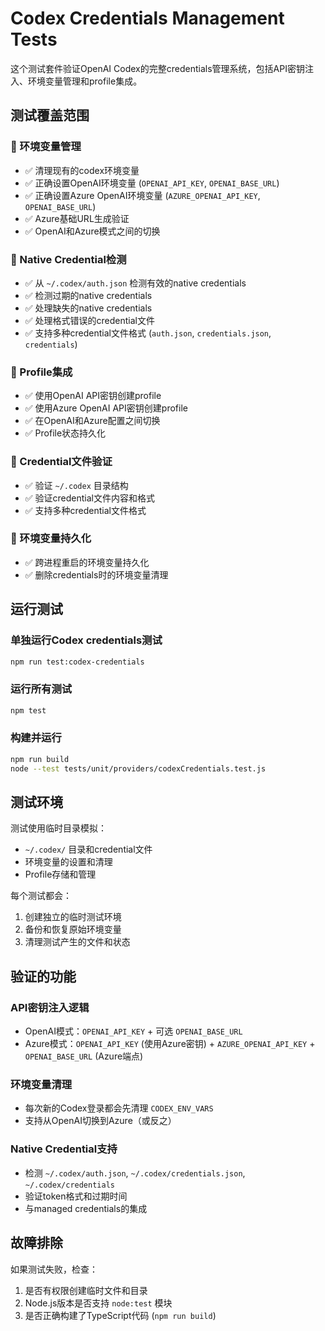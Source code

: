 # Codex Credentials Management Tests

这个测试套件验证OpenAI Codex的完整credentials管理系统，包括API密钥注入、环境变量管理和profile集成。

## 测试覆盖范围

### 🔧 环境变量管理
- ✅ 清理现有的codex环境变量
- ✅ 正确设置OpenAI环境变量 (`OPENAI_API_KEY`, `OPENAI_BASE_URL`)
- ✅ 正确设置Azure OpenAI环境变量 (`AZURE_OPENAI_API_KEY`, `OPENAI_BASE_URL`)
- ✅ Azure基础URL生成验证
- ✅ OpenAI和Azure模式之间的切换

### 📁 Native Credential检测
- ✅ 从 `~/.codex/auth.json` 检测有效的native credentials
- ✅ 检测过期的native credentials
- ✅ 处理缺失的native credentials
- ✅ 处理格式错误的credential文件
- ✅ 支持多种credential文件格式 (`auth.json`, `credentials.json`, `credentials`)

### 👤 Profile集成
- ✅ 使用OpenAI API密钥创建profile
- ✅ 使用Azure OpenAI API密钥创建profile
- ✅ 在OpenAI和Azure配置之间切换
- ✅ Profile状态持久化

### 📂 Credential文件验证
- ✅ 验证 `~/.codex` 目录结构
- ✅ 验证credential文件内容和格式
- ✅ 支持多种credential文件格式

### 🔄 环境变量持久化
- ✅ 跨进程重启的环境变量持久化
- ✅ 删除credentials时的环境变量清理

## 运行测试

### 单独运行Codex credentials测试
```bash
npm run test:codex-credentials
```

### 运行所有测试
```bash
npm test
```

### 构建并运行
```bash
npm run build
node --test tests/unit/providers/codexCredentials.test.js
```

## 测试环境

测试使用临时目录模拟：
- `~/.codex/` 目录和credential文件
- 环境变量的设置和清理
- Profile存储和管理

每个测试都会：
1. 创建独立的临时测试环境
2. 备份和恢复原始环境变量
3. 清理测试产生的文件和状态

## 验证的功能

### API密钥注入逻辑
- OpenAI模式：`OPENAI_API_KEY` + 可选 `OPENAI_BASE_URL`
- Azure模式：`OPENAI_API_KEY` (使用Azure密钥) + `AZURE_OPENAI_API_KEY` + `OPENAI_BASE_URL` (Azure端点)

### 环境变量清理
- 每次新的Codex登录都会先清理 `CODEX_ENV_VARS`
- 支持从OpenAI切换到Azure（或反之）

### Native Credential支持
- 检测 `~/.codex/auth.json`, `~/.codex/credentials.json`, `~/.codex/credentials`
- 验证token格式和过期时间
- 与managed credentials的集成

## 故障排除

如果测试失败，检查：
1. 是否有权限创建临时文件和目录
2. Node.js版本是否支持 `node:test` 模块
3. 是否正确构建了TypeScript代码 (`npm run build`)
